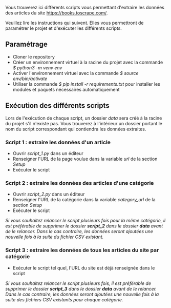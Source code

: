 Vous trouverez ici différents scripts vous permettant d'extraire les données des articles du site https://books.toscrape.com/.

Veuillez lire les instructions qui suivent. Elles vous permettront de paramétrer le projet et d'exécuter les différents scripts.

## Paramétrage 

- Cloner le repository 
- Créer un environnement virtuel à la racine du projet avec la commande *$ python3 -m venv env*
- Activer l'environnement virtuel avec la commande *$ source env/bin/activate*
- Utiliser la commande *$ pip install -r requirements.txt* pour installer les modules et paquets nécessaires automatiquement

## Exécution des différents scripts
Lors de l'exécution de chaque script, un dossier *data* sera créé à la racine du projet s'il n'existe pas. Vous trouverez à l'intérieur un dossier portant le nom du script correspondant qui contiendra les données extraites.
### Script 1 : extraire les données d'un article

- Ouvrir *script_1.py* dans un éditeur
- Renseigner l'URL de la page voulue dans la variable *url* de la section *Setup* 
- Exécuter le script

### Script 2 : extraire les données des articles d'une catégorie

- Ouvrir *script_2.py* dans un éditeur
- Renseigner l'URL de la catégorie dans la variable *category_url* de la section *Setup*
- Exécuter le script

*Si vous souhaitez relancer le script plusieurs fois pour la même catégorie, il est préférable de supprimer le dossier **script_2** dans le dossier **data** avant de le relancer. Dans le cas contraire, les données seront ajoutées une nouvelle fois à la suite du fichier CSV existant.*

### Script 3 : extraire les données de tous les articles du site par catégorie

- Exécuter le script tel quel, l'URL du site est déjà renseignée dans le script

*Si vous souhaitez relancer le script plusieurs fois, il est préférable de supprimer le dossier **script_3** dans le dossier **data** avant de le relancer. Dans le cas contraire, les données seront ajoutées une nouvelle fois à la suite des fichiers CSV existants pour chaque catégorie.*